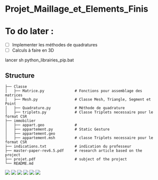 # Projet_Maillage_et_Elements_Finis


# To do later : 
- [ ]  Implementer les méthodes de quadratures 
- [ ] Calculs à faire en 3D 

lancer sh python_librairies_pip.bat

## Structure 
```
├── Classe            
│   ├── Matrice.py              # Fonctions pour assemblage des matrices 
│   ├── Mesh.py                 # Classe Mesh, Triangle, Segment et Point 
│   ├── Quadrature.py           # Méthode de quadrature
│   ├── triplets.py             # Classe Triplets necessaire pour le format CSR
├── immobilier           
│   ├── appart.geo              # 
│   ├── appartement.py          # Static Gesture
│   ├── appartement.geo
│   ├── appartement.msh         # classe Triplets necessaire pour le format CSR
├── indications.txt             # indication du professeur
├── master-paper-rev6.5.pdf     # research article based on the project
├── projet.pdf                  # subject of the project 
└── README.md
```
<img src="https://render.githubusercontent.com/render/math?math=-\int_{\Omega}\Delta uv = 0 ">
<img src="https://render.githubusercontent.com/render/math?math=-\int_{\Omega}\Delta uv = 0 ">
<img src="https://render.githubusercontent.com/render/math?math=\int_{\Omega}\nabla u \nabla v  -\int_{\Omega}(\partial_{n}u)v = 0 ">
<img src="https://render.githubusercontent.com/render/math?math=\int_{\Omega}\nabla u \nabla v = \int_{\Omega}(\partial_{n}u)v ">
<img src="https://render.githubusercontent.com/render/math?math==  \int_{\Gamma_{radiateur}}(\partial_{n}u)v +  \int_{\Gamma_{fenêtre}}(\partial_{n}u)v +  \int_{\Gamma_{mur}}(\partial_{n}u)v ">
<img src="https://render.githubusercontent.com/render/math?math==  \underbrace{\int_{\Gamma_{radiateur}}(\partial_{n}u)v +  \int_{\Gamma_{fenêtre}}(\partial_{n}u)v + 0 }_\textrm{Dirichlet homogène}">

